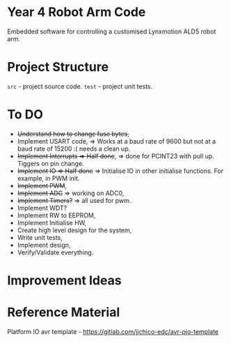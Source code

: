 # Year 4 Robot Arm Code
Embedded software for controlling a customised Lynxmotion ALD5 robot arm.

# Project Structure
`src` - project source code.
`test` - project unit tests.

# To DO
- ~~Understand how to change fuse bytes,~~
- Implement USART code, => Works at a baud rate of 9600 but not at a baud rate of 15200 :( needs a clean up. 
- ~~Implement Interrupts => Half done~~, => done for PCINT23 with pull up. Tiggers on pin change.
- ~~Implement IO => Half done~~ => Initialise IO in other initialise functions. For example, in PWM init.
- ~~Implement PWM~~,
- ~~Implement ADC~~ => working on ADC0,
- ~~Implement Timers?~~ => all used for pwm.
- Implement WDT?
- Implement RW to EEPROM,
- Implement Initialise HW,
- Create high level design for the system,
- Write unit tests,
- Implement design,
- Verify/Validate everything.

# Improvement Ideas


# Reference Material
Platform IO avr template - https://gitlab.com/jjchico-edc/avr-pio-template